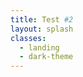 ```yaml
---
title: Test #2
layout: splash
classes:
  - landing
  - dark-theme
---
```


<link rel="stylesheet" href="https://pancreatic-ultrastructure.github.io/css/leaflet.css" />
<!--[if lte IE 8]>
        <link rel="stylesheet" href="css/leaflet.ie.css" />
    <![endif]-->
<style type="text/css">
        #photo {
            width: 100%;
            height: 100%;
            padding: 0;
            margin: 0;
        }
</style>

<div id="photo"></div>
<script src="https://pancreatic-ultrastructure.github.io/js/leaflet.js"></script>
<script type="text/javascript" src="L.TileLayer.Zoomify.js"></script>  
<script type="text/javascript">
var map = L.map('photo').setView(new L.LatLng(0,0), 0);
L.tileLayer.zoomify('https://pancreatic-ultrastructure.github.io/tuft-cell/tuftCell/', {
    width: 8192,
    height: 8192,
    tolerance: 0.5,
    attribution: 'Pancreatic ultrastructure'
}).addTo(map);
</script>
